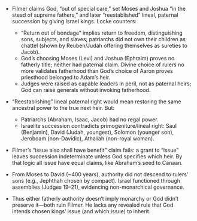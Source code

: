 - Filmer claims God, “out of special care,” set Moses and Joshua “in the stead of supreme fathers,” and later “reestablished” lineal, paternal succession by giving Israel kings. Locke counters:
  - “Return out of bondage” implies return to freedom, distinguishing sons, subjects, and slaves; patriarchs did not own their children as chattel (shown by Reuben/Judah offering themselves as sureties to Jacob).
  - God’s choosing Moses (Levi) and Joshua (Ephraim) proves no fatherly title; neither had paternal claim. Divine choice of rulers no more validates fatherhood than God’s choice of Aaron proves priesthood belonged to Adam’s heir.
  - Judges were raised as capable leaders in peril, not as paternal heirs; God can raise generals without invoking fatherhood.

- “Reestablishing” lineal paternal right would mean restoring the same ancestral power to the true next heir. But:
  - Patriarchs (Abraham, Isaac, Jacob) had no regal power.
  - Israelite succession contradicts primogeniture/lineal right: Saul (Benjamin), David (Judah, youngest), Solomon (younger son), Jeroboam (non-Davidic), Athaliah (non-royal woman).

- Filmer’s “issue also shall have benefit” claim fails: a grant to “issue” leaves succession indeterminate unless God specifies which heir. By that logic all issue have equal claims, like Abraham’s seed to Canaan.

- From Moses to David (~400 years), authority did not descend to rulers’ sons (e.g., Jephthah chosen by compact). Israel functioned through assemblies (Judges 19–21), evidencing non-monarchical governance.

- Thus either fatherly authority doesn’t imply monarchy or God didn’t preserve it—both ruin Filmer. He lacks any revealed rule that God intends chosen kings’ issue (and which issue) to inherit.